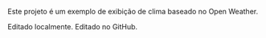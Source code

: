 Este projeto é um exemplo de exibição de clima baseado no Open Weather.


Editado localmente.
Editado no GitHub.